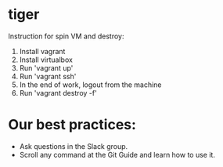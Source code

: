 # tiger 
Instruction for spin VM and destroy: 
1. Install vagrant 
2. Install virtualbox 
3. Run 'vagrant up' 
4. Run 'vagrant ssh' 
5. In the end of work, logout from the machine 
6. Run 'vagrant destroy -f'


# Our best practices:
* Ask questions in the Slack group.
* Scroll any command at the Git Guide and learn how to use it.

